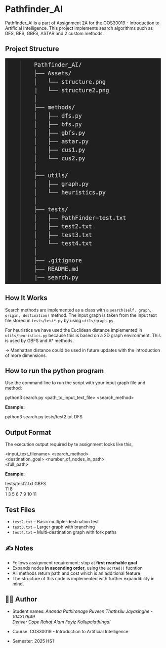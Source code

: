 # Pathfinder_AI


Pathfinder_AI is a part of Assignment 2A for the COS30019 - Introduction to Artificial Intelligence. This project implements search algorithms such as DFS, BFS, GBFS, ASTAR and 2 custom methods.

## Project Structure

![Project Structure](Assets/structure2.png)


##  How It Works

Search methods are implemented as a class with a `search(self, graph, origin, destination)` method. The input graph is taken from the input text file stored in `tests/test*.py` by using `utils/graph.py`.

For heuristics we have used the Euclidean distance  implemented in `utils/heuristics.py` because this is based on a 2D graph environment. This is used by GBFS and A* methods.

-> Manhattan distance could be used in future updates with the introduction of more dimensions.

## How to run the python program

Use the command line to run the script with your input graph file and method:

python3 search.py <path_to_input_text_file> <search_method>

**Example:**

python3 search.py tests/test2.txt DFS

##  Output Format

The execution output required by te assignment looks like this,

<input_text_filename> <search_method>  
<destination_goal> <number_of_nodes_in_path>  
<full_path>

**Example:**

tests/test2.txt GBFS  
11 8  
1 3 5 6 7 9 10 11

## Test Files

- `test2.txt` – Basic multiple-destination test  
- `test3.txt` – Larger graph with branching  
- `test4.txt` – Multi-destination graph with fork paths  

## ✍️ Notes

- Follows assignment requirement: stop at **first reachable goal**  
- Expands nodes **in ascending order**, using the `sorted()` fucntion
- All methods return path and cost which is an additional feature  
- The structure of this code is implemented with further expandibility in mind.

## 👨‍💻 Author

- Student names: 
    *Ananda Pathiranage Ruveen Thathsilu Jayasinghe - 104317649*  
    *Denver Cope*
    *Rahat Alam*
    *Fayiz Kallupalathingal*

- Course: COS30019 - Introduction to Artificial Intelligence  
- Semester: 2025 HS1
